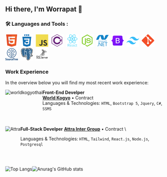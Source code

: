 ## Hi there, I'm Worrapat 👋

### :hammer_and_wrench: Languages and Tools :

<div>
  
<img src="https://github.com/devicons/devicon/blob/master/icons/html5/html5-original.svg" title="HTML5" alt="HTML" width="40" height="40"/>&nbsp;
<img src="https://github.com/devicons/devicon/blob/master/icons/css3/css3-plain-wordmark.svg"  title="CSS3" alt="CSS" width="40" height="40"/>&nbsp;
<img src="https://github.com/devicons/devicon/blob/master/icons/javascript/javascript-original.svg" title="JavaScript" alt="JavaScript" width="40" height="40"/>&nbsp;
<img src="https://github.com/devicons/devicon/blob/master/icons/csharp/csharp-line.svg" title="Csharp" alt="Csharp" width="40" height="40"/>&nbsp;
<img src="https://github.com/devicons/devicon/blob/master/icons/react/react-original-wordmark.svg" title="React" alt="React" width="40" height="40"/>&nbsp;
<img src="https://github.com/devicons/devicon/blob/master/icons/nodejs/nodejs-original.svg" title="NodeJS" alt="NodeJS" width="40" height="40"/>&nbsp;
<img src="https://github.com/devicons/devicon/blob/master/icons/dot-net/dot-net-plain-wordmark.svg" title="DotNet" alt="DotNet" width="40" height="40"/>&nbsp;
<img src="https://github.com/devicons/devicon/blob/master/icons/bootstrap/bootstrap-original.svg" title="Bootstrap" alt="Bootstrap" width="40" height="40"/>&nbsp;
<img src="https://github.com/devicons/devicon/blob/master/icons/tailwindcss/tailwindcss-plain.svg" title="Tailwind" alt="Tailwind" width="40" height="40"/>&nbsp;
<img src="https://github.com/devicons/devicon/blob/master/icons/git/git-original.svg" title="Git" alt="Git" width="40" height="40"/>&nbsp;
<img src="https://github.com/devicons/devicon/blob/master/icons/sourcetree/sourcetree-original-wordmark.svg" title="Sourcetree" alt="Sourcetree" width="40" height="40"/>&nbsp;
<img src="https://github.com/devicons/devicon/blob/master/icons/postgresql/postgresql-original.svg" title="Postgresql" alt="Postgresql" width="40" height="40"/>&nbsp;
<img src="https://github.com/devicons/devicon/blob/master/icons/microsoftsqlserver/microsoftsqlserver-plain-wordmark.svg" title="Sqlserver" alt="Sqlserver" width="40" height="40"/>&nbsp;
  
</div>

### Work Experience
In the overview below you will find my most recent work experience:

<img align="left" height="94px" width="full" alt="worldkogyothai" src="https://www.worldkogyothai.com/images/lo.png"/>

**Front-End Develper** \
[**World Kogyo**](https://www.worldkogyothai.com/) • Contract \
Languages & Technologies: `HTML`, `Bootstrap 5`, `Jquery`, `C#`, `SSMS`\
<br/>
<br/>

<img align="left" height="94px" width="full" alt="Attra" src="https://media.licdn.com/dms/image/C560BAQGMrpssxQeauQ/company-logo_200_200/0/1661686462159?e=2147483647&v=beta&t=2-H6-ekti56bPGz0-P7NBcNN16w7zSRPqeyQ0lkSiU0"/>

**Full-Stack Develper** 
[**Attra Inter Group**](https://www.facebook.com/ATTRA.INNOVATION) • Contract \

Languages & Technologies: `HTML`, `Tailwind`, `React.js`, `Node.js`, `Postgresql`\
<br/>
<br/>

<div style="display: flex">
  
![Top Langs](https://github-readme-stats.vercel.app/api/top-langs/?username=Worrapat&hide_progress=true)


![Anurag's GitHub stats](https://github-readme-stats.vercel.app/api?username=Worrapat&show_icons=true&bg_color=00000000)
  
</div>
